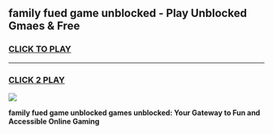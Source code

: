 
## family fued game unblocked - Play Unblocked Gmaes & Free
<h3>
<a href="https://premium.freeplayer.one?title=family_fued_game_unblocked&ref=20F">CLICK TO PLAY</a></h3>
<hr>

<h3>
<a href="https://premium.freeplayer.one?title=family_fued_game_unblocked&ref=20F">CLICK 2 PLAY</a>
  
</h3>

<a href="https://premium.freeplayer.one?title=family_fued_game_unblocked&ref=20F/"><img src="https://clearcache.store/games.png"></a>


**family fued game unblocked games unblocked: Your Gateway to Fun and Accessible Online Gaming**

